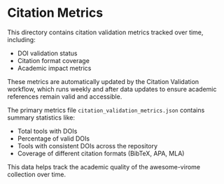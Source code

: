 # Citation Metrics

This directory contains citation validation metrics tracked over time, including:
- DOI validation status
- Citation format coverage
- Academic impact metrics

These metrics are automatically updated by the Citation Validation workflow, which runs weekly and after data updates to ensure academic references remain valid and accessible.

The primary metrics file `citation_validation_metrics.json` contains summary statistics like:
- Total tools with DOIs
- Percentage of valid DOIs
- Tools with consistent DOIs across the repository
- Coverage of different citation formats (BibTeX, APA, MLA)

This data helps track the academic quality of the awesome-virome collection over time.